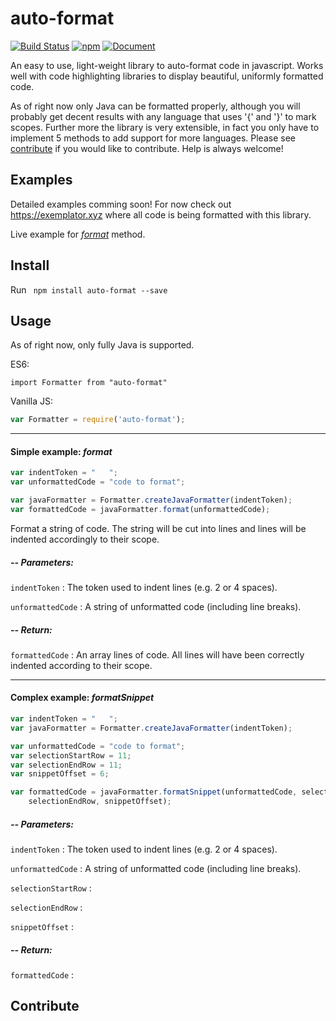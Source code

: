 # auto-format

[![Build Status](https://travis-ci.org/jundl77/auto-format.svg?branch=master)](https://travis-ci.org/jundl77/auto-format)
[![npm](http://img.shields.io/npm/v/auto-format.svg?style=flat)](https://www.npmjs.com/package/auto-format)
[![Document](https://doc.esdoc.org/github.com/jundl77/auto-format/badge.svg)](https://doc.esdoc.org/github.com/jundl77/auto-format/)

An easy to use, light-weight library to auto-format code in javascript. Works well with code highlighting libraries to display beautiful, uniformly formatted code. 

As of right now only Java can be formatted properly, although you will probably get decent results with any language that uses '{' and '}' to mark scopes. Further more the library is very extensible, in fact you only have to implement 5 methods to add support for more languages.
Please see [contribute](#contribute) if you would like to contribute. Help is always welcome!

## Examples

Detailed examples comming soon! For now check out https://exemplator.xyz where all code is being formatted 
with this library.

Live example for [*format*](https://runkit.com/jundl77/auto-format.format) method.

## Install

Run ` npm install auto-format --save`

## Usage

As of right now, only fully Java is supported.

ES6: 
```es6 
import Formatter from "auto-format"
```
Vanilla JS: 

```js 
var Formatter = require('auto-format');
```
***

#### Simple example: *format*

```js
var indentToken = "   ";
var unformattedCode = "code to format";

var javaFormatter = Formatter.createJavaFormatter(indentToken);
var formattedCode = javaFormatter.format(unformattedCode);
```
Format a string of code. The string will be cut into lines and lines will 
be indented accordingly to their scope.

##### -- Parameters:
`indentToken` : The token used to indent lines (e.g. 2 or 4 spaces).

`unformattedCode` : A string of unformatted code (including line breaks).

##### -- Return:
`formattedCode` : An array lines of code. All lines will have been correctly
                  indented according to their scope.
                  
***

#### Complex example: *formatSnippet*

```js
var indentToken = "   ";
var javaFormatter = Formatter.createJavaFormatter(indentToken);

var unformattedCode = "code to format";
var selectionStartRow = 11;
var selectionEndRow = 11;
var snippetOffset = 6;

var formattedCode = javaFormatter.formatSnippet(unformattedCode, selectionStartRow, 
    selectionEndRow, snippetOffset);
```

##### -- Parameters:
`indentToken` : The token used to indent lines (e.g. 2 or 4 spaces).

`unformattedCode` : A string of unformatted code (including line breaks).

`selectionStartRow` :

`selectionEndRow` :

`snippetOffset` :

##### -- Return:
`formattedCode` :

## Contribute
